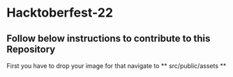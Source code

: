 # Hacktoberfest-22

## Follow below instructions to contribute to this Repository

First you have to drop your image for that navigate to ** src/public/assets **
